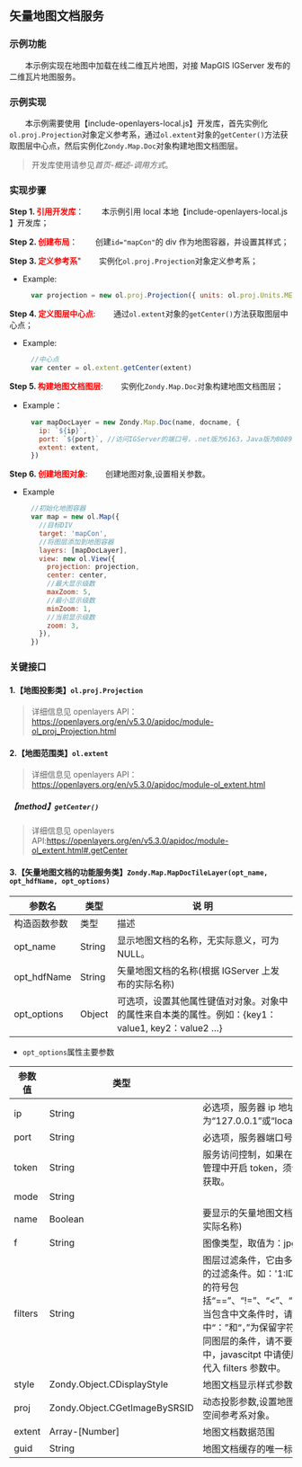 ## 矢量地图文档服务

### 示例功能

&ensp;&ensp;&ensp;&ensp;本示例实现在地图中加载在线二维瓦片地图，对接 MapGIS IGServer 发布的二维瓦片地图服务。

### 示例实现

&ensp;&ensp;&ensp;&ensp;本示例需要使用【include-openlayers-local.js】开发库，首先实例化`ol.proj.Projection`对象定义参考系，通过`ol.extent`对象的`getCenter()`方法获取图层中心点，然后实例化`Zondy.Map.Doc`对象构建地图文档图层。

> 开发库使用请参见*首页-概述-调用方式*。

### 实现步骤

**Step 1. <font color=red>引用开发库</font>**：
&ensp;&ensp;&ensp;&ensp;本示例引用 local 本地【include-openlayers-local.js 】开发库；

**Step 2. <font color=red>创建布局</font>**：
&ensp;&ensp;&ensp;&ensp;创建`id="mapCon"`的 div 作为地图容器，并设置其样式；

**Step 3. <font color=red>定义参考系</font>**"
&ensp;&ensp;&ensp;&ensp;实例化`ol.proj.Projection`对象定义参考系；

- Example:

  ```javascript
    var projection = new ol.proj.Projection({ units: ol.proj.Units.METERS, extent: extent })
  ```

**Step 4. <font color=red>定义图层中心点</font>**:
&ensp;&ensp;&ensp;&ensp;通过`ol.extent`对象的`getCenter()`方法获取图层中心点；

- Example:

  ```javascript
    //中心点
    var center = ol.extent.getCenter(extent)
  ```

**Step 5. <font color=red>构建地图文档图层</font>**:
&ensp;&ensp;&ensp;&ensp;实例化`Zondy.Map.Doc`对象构建地图文档图层；

- Example：

  ```javascript
    var mapDocLayer = new Zondy.Map.Doc(name, docname, {
      ip: `${ip}`,
      port: `${port}`, //访问IGServer的端口号，.net版为6163，Java版为8089
      extent: extent,
    })
  ```

**Step 6. <font color=red>创建地图对象</font>**:
&ensp;&ensp;&ensp;&ensp;创建地图对象,设置相关参数。

- Example
  ```javascript
    //初始化地图容器
    var map = new ol.Map({
      //目标DIV
      target: 'mapCon',
      //将图层添加到地图容器
      layers: [mapDocLayer],
      view: new ol.View({
        projection: projection,
        center: center,
        //最大显示级数
        maxZoom: 5,
        //最小显示级数
        minZoom: 1,
        //当前显示级数
        zoom: 3,
      }),
    })
  ```

### 关键接口

#### 1.【地图投影类】`ol.proj.Projection`

> 详细信息见 openlayers API：https://openlayers.org/en/v5.3.0/apidoc/module-ol_proj_Projection.html

#### 2.【地图范围类】`ol.extent`

> 详细信息见 openlayers API：https://openlayers.org/en/v5.3.0/apidoc/module-ol_extent.html

##### 【method】`getCenter()`

> 详细信息见 openlayers API:https://openlayers.org/en/v5.3.0/apidoc/module-ol_extent.html#.getCenter

#### 3.【矢量地图文档的功能服务类】`Zondy.Map.MapDocTileLayer(opt_name, opt_hdfName, opt_options)`

| 参数名       | 类型   | 说 明                                                                                            |
| ------------ | ------ | ------------------------------------------------------------------------------------------------ |
| 构造函数参数 | 类型   | 描述                                                                                             |
| opt_name     | String | 显示地图文档的名称，无实际意义，可为 NULL。                                                      |
| opt_hdfName  | String | 矢量地图文档的名称(根据 IGServer 上发布的实际名称)                                               |
| opt_options  | Object | 可选项，设置其他属性键值对对象。对象中的属性来自本类的属性。例如：{key1：value1, key2：value2 …} |

- `opt_options`属性主要参数

| 参数值  | 类型                          | 描述                                                                                                                                                                                                                                                                                                                                                                       | 默认值      |
| ------- | ----------------------------- | -------------------------------------------------------------------------------------------------------------------------------------------------------------------------------------------------------------------------------------------------------------------------------------------------------------------------------------------------------------------------- | ----------- |
| ip      | String                        | 必选项，服务器 ip 地址，本地为“127.0.0.1”或“localhost”。                                                                                                                                                                                                                                                                                                                   | “127.0.0.1” |
| port    | String                        | 必选项，服务器端口号。                                                                                                                                                                                                                                                                                                                                                     | “6163”      |
| token   | String                        | 服务访问控制，如果在 MapGIS Server Manager 服务管理中开启 token，须设置此项，其 key 值可在设置处获取。                                                                                                                                                                                                                                                                     | Null        |
| mode    | String                        |                                                                                                                                                                                                                                                                                                                                                                            | “normal”    |
| name    | Boolean                       | 要显示的矢量地图文档的名称(根据 IGServer 上发布的实际名称)                                                                                                                                                                                                                                                                                                                 | Null        |
| f       | String                        | 图像类型，取值为：jpg                                                                                                                                                                                                                                                                                                                                                      | png         | gif | "png" |
| filters | String                        | 图层过滤条件，它由多个键值对组成，值为您所要设定的过滤条件。如：'1:ID>4,3:ID>1”。过滤条件中用到的符号包括“==”、“!=”、“<”、“>”、“<=”、“>=”、“..”、“~”等，当包含中文条件时，请使用 UTF-8 编码格式，其中“：”和“，”为保留字符，用于表示键值对概念和分隔不同图层的条件，请不要将这 2 个字符用于自定义条件中，javascitpt 中请使用 encodeURI（）函数编码后再代入 filters 参数中。 | Null        |
| style   | Zondy.Object.CDisplayStyle    | 地图文档显示样式参数                                                                                                                                                                                                                                                                                                                                                       | Null        |
| proj    | Zondy.Object.CGetImageBySRSID | 动态投影参数,设置地图文档在服务器端重新投影所需的空间参考系对象。                                                                                                                                                                                                                                                                                                          | Null        |
| extent  | Array-[Number]                | 地图文档数据范围                                                                                                                                                                                                                                                                                                                                                           |             |
| guid    | String                        | 地图文档缓存的唯一标识，一般无需赋值。                                                                                                                                                                                                                                                                                                                                     |             |
